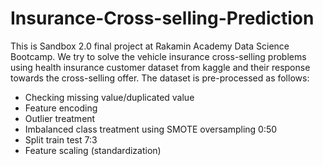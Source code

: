 # Insurance-Cross-selling-Prediction

This is Sandbox 2.0 final project at Rakamin Academy Data Science Bootcamp.
We try to solve the vehicle insurance cross-selling problems using health insurance customer dataset from kaggle and their response towards the cross-selling offer.
The dataset is pre-processed as follows:
- Checking missing value/duplicated value
- Feature encoding
- Outlier treatment
- Imbalanced class treatment using SMOTE oversampling 0:50
- Split train test 7:3
- Feature scaling (standardization)
